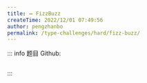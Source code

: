 ```yaml
---
title: ➖ FizzBuzz
createTime: 2022/12/01 07:49:56
author: pengzhanbo
permalink: /type-challenges/hard/fizz-buzz/
---
```


::: info 题目
Github: []()

```ts

```

:::
